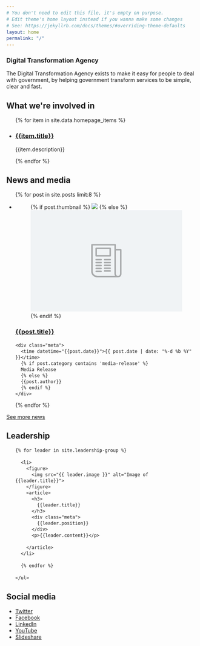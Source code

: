 ```yaml
---
# You don't need to edit this file, it's empty on purpose.
# Edit theme's home layout instead if you wanna make some changes
# See: https://jekyllrb.com/docs/themes/#overriding-theme-defaults
layout: home
permalink: "/"
---
```

<main>
<article id="content" class="content-listing">

<section class="about-dta">
  <h1>Digital Transformation Agency</h1>

  <p class="abstract">The Digital Transformation Agency exists to make it easy for people to deal with government, by helping government transform services to be simple, clear and fast.</p>
</section>

<section class="what-we-do">
<h2 class="home-heading">What we're involved in</h2>
  <ul class="list-vertical--thirds">

  {% for item in site.data.homepage_items %}
    <li>
      <article>
        <h3>
          <a href="{{item.url}}">{{item.title}}</a>
        </h3>
        <p>{{item.description}}</p>
      </article>
    </li>
  {% endfor %}

  </ul>
</section>

<section class="news-media">

<h2 class="home-heading">News and media</h2>

<ul class="list-vertical--fourths no-border">

{% for post in site.posts limit:8 %}

<li>

<figure>
  {% if post.thumbnail %}
  <a href="{{post.url}}"><img class="blog-thumbnail" src="{{ post.thumbnail }}"></a>
  {% else %}
  <a href="{{post.url}}"><img class="blog-thumbnail" src="/images/blog-thumbnails/blog-thumbnail-placeholder.png"></a>
  {% endif %}
</figure>
  <article>
    <h3>
      <a href="{{post.url}}">{{post.title}}</a>
    </h3>

    <div class="meta">
      <time datetime="{{post.date}}">{{ post.date | date: "%-d %b %Y" }}</time>
      {% if post.category contains 'media-release' %}
      Media Release
      {% else %}
      {{post.author}}
      {% endif %}
    </div>
  </article>

</li>

{% endfor %}

</ul>

<a class="see-more" href="/news/">See more news</a>

</section>
<div class="homepage-footer">

  <section class="leadership">
    <h2 class="home-heading">Leadership</h2>
    <ul class="list-horizontal">

    {% for leader in site.leadership-group %}

      <li>
        <figure>
          <img src="{{ leader.image }}" alt="Image of {{leader.title}}">
        </figure>
        <article>
          <h3>
            {{leader.title}}
          </h3>
          <div class="meta">
            {{leader.position}}
          </div>
          <p>{{leader.content}}</p>

        </article>
      </li>

      {% endfor %}

    </ul>
  </section>

  <section class="social-media">
    <h2 class="home-heading">Social media</h2>
    <ul class="social-media-links">
    	<li><a class="twitter" href="https://twitter.com/DTO">Twitter</a></li>
    	<li><a class="facebook" href="https://www.facebook.com/DigitalTransformationOffice">Facebook</a></li>
    	<li><a class="linkedin" href="https://www.linkedin.com/company/digital-transformation-office">LinkedIn</a></li>
    	<li><a class="youtube" href="https://www.youtube.com/channel/UCmDkFN3UlK2wSKDQQhd-Y-A">YouTube</a></li>
    	<li><a class="slideshare" href="http://www.slideshare.net/DTO-slides">Slideshare</a></li>
    </ul>
  </section>

</div>

</article>
</main>
